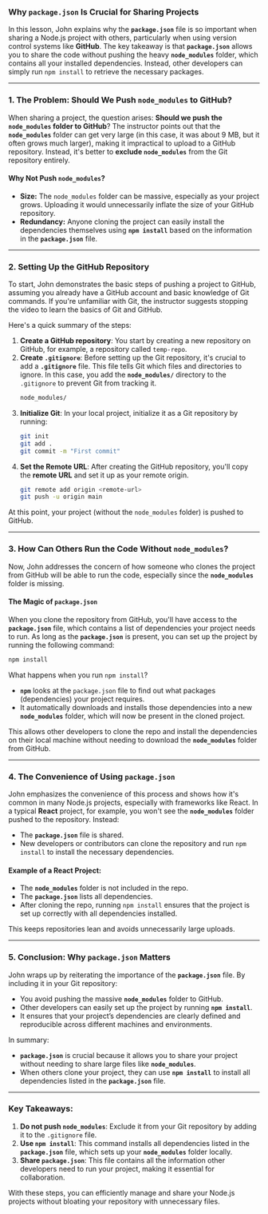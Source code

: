 ### Why `package.json` Is Crucial for Sharing Projects

In this lesson, John explains why the **`package.json`** file is so important when sharing a Node.js project with others, particularly when using version control systems like **GitHub**. The key takeaway is that **`package.json`** allows you to share the code without pushing the heavy **`node_modules`** folder, which contains all your installed dependencies. Instead, other developers can simply run `npm install` to retrieve the necessary packages.

---

### 1. **The Problem: Should We Push `node_modules` to GitHub?**

When sharing a project, the question arises: **Should we push the `node_modules` folder to GitHub**? The instructor points out that the **`node_modules`** folder can get very large (in this case, it was about 9 MB, but it often grows much larger), making it impractical to upload to a GitHub repository. Instead, it's better to **exclude `node_modules`** from the Git repository entirely.

#### Why Not Push `node_modules`?
- **Size:** The `node_modules` folder can be massive, especially as your project grows. Uploading it would unnecessarily inflate the size of your GitHub repository.
- **Redundancy:** Anyone cloning the project can easily install the dependencies themselves using **`npm install`** based on the information in the **`package.json`** file.

---

### 2. **Setting Up the GitHub Repository**

To start, John demonstrates the basic steps of pushing a project to GitHub, assuming you already have a GitHub account and basic knowledge of Git commands. If you're unfamiliar with Git, the instructor suggests stopping the video to learn the basics of Git and GitHub.

Here's a quick summary of the steps:
1. **Create a GitHub repository**: You start by creating a new repository on GitHub, for example, a repository called `temp-repo`.
2. **Create `.gitignore`**: Before setting up the Git repository, it's crucial to add a **`.gitignore`** file. This file tells Git which files and directories to ignore. In this case, you add the **`node_modules/`** directory to the `.gitignore` to prevent Git from tracking it.
   ```txt
   node_modules/
   ```
3. **Initialize Git**: In your local project, initialize it as a Git repository by running:
   ```bash
   git init
   git add .
   git commit -m "First commit"
   ```
4. **Set the Remote URL**: After creating the GitHub repository, you'll copy the **remote URL** and set it up as your remote origin.
   ```bash
   git remote add origin <remote-url>
   git push -u origin main
   ```

At this point, your project (without the `node_modules` folder) is pushed to GitHub.

---

### 3. **How Can Others Run the Code Without `node_modules`?**

Now, John addresses the concern of how someone who clones the project from GitHub will be able to run the code, especially since the **`node_modules`** folder is missing.

#### The Magic of `package.json`

When you clone the repository from GitHub, you'll have access to the **`package.json`** file, which contains a list of dependencies your project needs to run. As long as the **`package.json`** is present, you can set up the project by running the following command:

```bash
npm install
```

What happens when you run `npm install`?
- **`npm`** looks at the `package.json` file to find out what packages (dependencies) your project requires.
- It automatically downloads and installs those dependencies into a new **`node_modules`** folder, which will now be present in the cloned project.

This allows other developers to clone the repo and install the dependencies on their local machine without needing to download the **`node_modules`** folder from GitHub.

---

### 4. **The Convenience of Using `package.json`**

John emphasizes the convenience of this process and shows how it's common in many Node.js projects, especially with frameworks like React. In a typical **React** project, for example, you won't see the **`node_modules`** folder pushed to the repository. Instead:
- The **`package.json`** file is shared.
- New developers or contributors can clone the repository and run `npm install` to install the necessary dependencies.

#### Example of a React Project:
- The **`node_modules`** folder is not included in the repo.
- The **`package.json`** lists all dependencies.
- After cloning the repo, running `npm install` ensures that the project is set up correctly with all dependencies installed.

This keeps repositories lean and avoids unnecessarily large uploads.

---

### 5. **Conclusion: Why `package.json` Matters**

John wraps up by reiterating the importance of the **`package.json`** file. By including it in your Git repository:
- You avoid pushing the massive **`node_modules`** folder to GitHub.
- Other developers can easily set up the project by running **`npm install`**.
- It ensures that your project’s dependencies are clearly defined and reproducible across different machines and environments.

In summary:
- **`package.json`** is crucial because it allows you to share your project without needing to share large files like **`node_modules`**.
- When others clone your project, they can use **`npm install`** to install all dependencies listed in the **`package.json`** file.

---

### Key Takeaways:
1. **Do not push `node_modules`**: Exclude it from your Git repository by adding it to the `.gitignore` file.
2. **Use `npm install`**: This command installs all dependencies listed in the **`package.json`** file, which sets up your **`node_modules`** folder locally.
3. **Share `package.json`**: This file contains all the information other developers need to run your project, making it essential for collaboration.

With these steps, you can efficiently manage and share your Node.js projects without bloating your repository with unnecessary files.